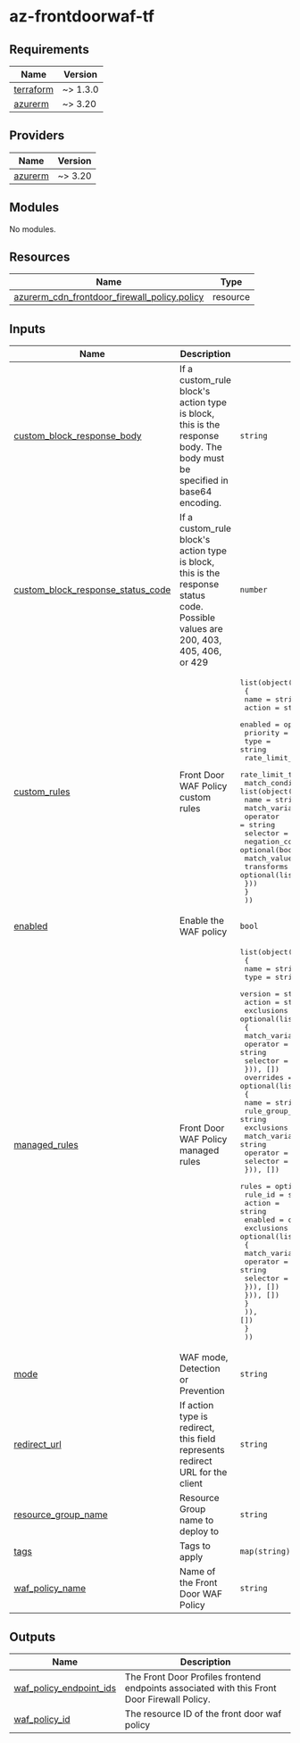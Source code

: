 # az-frontdoorwaf-tf
<!-- BEGIN_TF_DOCS -->
## Requirements

| Name | Version |
|------|---------|
| <a name="requirement_terraform"></a> [terraform](#requirement\_terraform) | ~> 1.3.0 |
| <a name="requirement_azurerm"></a> [azurerm](#requirement\_azurerm) | ~> 3.20 |

## Providers

| Name | Version |
|------|---------|
| <a name="provider_azurerm"></a> [azurerm](#provider\_azurerm) | ~> 3.20 |

## Modules

No modules.

## Resources

| Name | Type |
|------|------|
| [azurerm_cdn_frontdoor_firewall_policy.policy](https://registry.terraform.io/providers/hashicorp/azurerm/latest/docs/resources/cdn_frontdoor_firewall_policy) | resource |

## Inputs

| Name | Description | Type | Default | Required |
|------|-------------|------|---------|:--------:|
| <a name="input_custom_block_response_body"></a> [custom\_block\_response\_body](#input\_custom\_block\_response\_body) | If a custom\_rule block's action type is block, this is the response body. The body must be specified in base64 encoding. | `string` | `null` | no |
| <a name="input_custom_block_response_status_code"></a> [custom\_block\_response\_status\_code](#input\_custom\_block\_response\_status\_code) | If a custom\_rule block's action type is block, this is the response status code. Possible values are 200, 403, 405, 406, or 429 | `number` | `403` | no |
| <a name="input_custom_rules"></a> [custom\_rules](#input\_custom\_rules) | Front Door WAF Policy custom rules | <pre>list(object(<br>    {<br>      name                           = string<br>      action                         = string<br>      enabled                        = optional(bool, true)<br>      priority                       = number<br>      type                           = string<br>      rate_limit_duration_in_minutes = optional(number)<br>      rate_limit_threshold           = optional(number)<br>      match_conditions = list(object({<br>        name               = string<br>        match_variable     = string<br>        operator           = string<br>        selector           = optional(string)<br>        negation_condition = optional(bool, false)<br>        match_values       = list(string)<br>        transforms         = optional(list(string))<br>      }))<br>    }<br>  ))</pre> | `[]` | no |
| <a name="input_enabled"></a> [enabled](#input\_enabled) | Enable the WAF policy | `bool` | `true` | no |
| <a name="input_managed_rules"></a> [managed\_rules](#input\_managed\_rules) | Front Door WAF Policy managed rules | <pre>list(object(<br>    {<br>      name    = string<br>      type    = string<br>      version = string<br>      action  = string<br>      exclusions = optional(list(object(<br>        {<br>          match_variable = string<br>          operator       = string<br>          selector       = string<br>      })), [])<br>      overrides = optional(list(object(<br>        {<br>          name            = string<br>          rule_group_name = string<br>          exclusions = optional(list(object({<br>            match_variable = string<br>            operator       = string<br>            selector       = string<br>          })), [])<br>          rules = optional(list(object({<br>            rule_id = string<br>            action  = string<br>            enabled = optional(bool, true)<br>            exclusions = optional(list(object(<br>              {<br>                match_variable = string<br>                operator       = string<br>                selector       = string<br>            })), [])<br>          })), [])<br>        }<br>      )), [])<br>    }<br>  ))</pre> | `[]` | no |
| <a name="input_mode"></a> [mode](#input\_mode) | WAF mode, Detection or Prevention | `string` | `"Prevention"` | no |
| <a name="input_redirect_url"></a> [redirect\_url](#input\_redirect\_url) | If action type is redirect, this field represents redirect URL for the client | `string` | `null` | no |
| <a name="input_resource_group_name"></a> [resource\_group\_name](#input\_resource\_group\_name) | Resource Group name to deploy to | `string` | n/a | yes |
| <a name="input_tags"></a> [tags](#input\_tags) | Tags to apply | `map(string)` | n/a | yes |
| <a name="input_waf_policy_name"></a> [waf\_policy\_name](#input\_waf\_policy\_name) | Name of the Front Door WAF Policy | `string` | n/a | yes |

## Outputs

| Name | Description |
|------|-------------|
| <a name="output_waf_policy_endpoint_ids"></a> [waf\_policy\_endpoint\_ids](#output\_waf\_policy\_endpoint\_ids) | The Front Door Profiles frontend endpoints associated with this Front Door Firewall Policy. |
| <a name="output_waf_policy_id"></a> [waf\_policy\_id](#output\_waf\_policy\_id) | The resource ID of the front door waf policy |
<!-- END_TF_DOCS -->

